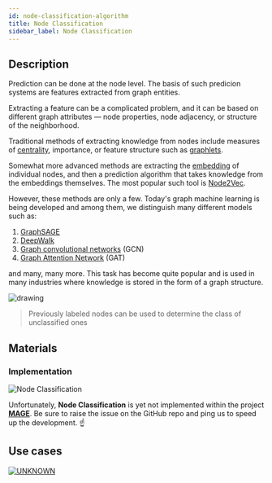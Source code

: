 ```yaml
---
id: node-classification-algorithm
title: Node Classification
sidebar_label: Node Classification
---
```


## Description

Prediction can be done at the node level. The basis of such predicion systems are features extracted from graph entities.

Extracting a feature can be a complicated problem, and it can be based on different graph attributes — node properties, node adjacency, or structure of the neighborhood.

Traditional methods of extracting knowledge from nodes include measures of [centrality](https://en.wikipedia.org/wiki/Centrality), importance, or feature structure such as [graphlets](https://en.wikipedia.org/wiki/Graphlets).

Somewhat more advanced methods are extracting the [embedding](https://towardsdatascience.com/graph-embeddings-the-summary-cc6075aba007) of individual nodes, and then a prediction algorithm that takes knowledge from the embeddings themselves. The most popular such tool is [Node2Vec](/mage/algorithms/machine-learning-graph-analytics/node2vec-algorithm).

However, these methods are only a few. Today's graph machine learning is being developed and among them, we distinguish many different models such as:
1. [GraphSAGE](http://snap.stanford.edu/graphsage/)
2. [DeepWalk](https://towardsdatascience.com/deepwalk-its-behavior-and-how-to-implement-it-b5aac0290a15)
3. [Graph convolutional networks](https://towardsdatascience.com/understanding-graph-convolutional-networks-for-node-classification-a2bfdb7aba7b) (GCN)
4. [Graph Attention Network](https://arxiv.org/abs/1710.10903) (GAT)

and many, many more. This task has become quite popular and is used in many industries where knowledge is stored in the form of a graph structure.

<img src="https://i.imgur.com/hbWDz7q.png" alt="drawing"/>

> Previously labeled nodes can be used to determine the class of unclassified ones

## Materials

### Implementation

![Node Classification](https://img.shields.io/badge/Not_implemented-EB3434?style=for-the-badge&logo=github&logoColor=white)

Unfortunately, **Node Classification** is yet not implemented within the project [**MAGE**](https://github.com/memgraph/mage). Be sure to raise the issue on the GitHub repo and ping us to speed up the development. :point_up:
## Use cases

[![UNKNOWN](https://img.shields.io/badge/UNKNOWN-Application-8A477F?style=for-the-badge)](/mage/query-modules/python/node-similarity)
